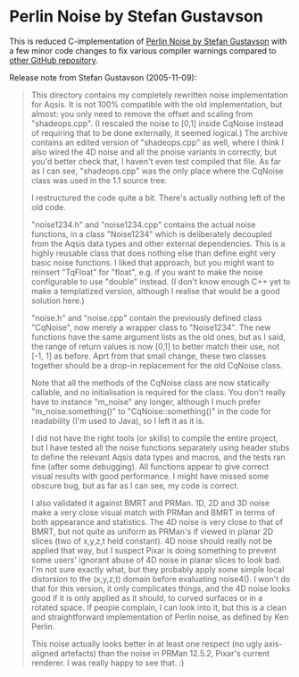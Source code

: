 # Perlin Noise by Stefan Gustavson

This is reduced C-implementation of [Perlin Noise by Stefan Gustavson](http://staffwww.itn.liu.se/~stegu/aqsis/aqsis-newnoise/)
with a few minor code changes to fix various compiler warnings compared to 
[other GitHub repository](https://github.com/stegu/perlin-noise).

Release note from Stefan Gustavson (2005-11-09):

> This directory contains my completely rewritten noise
> implementation for Aqsis. It is not 100% compatible
> with the old implementation, but almost: you only need
> to remove the offset and scaling from "shadeops.cpp".
> (I rescaled the noise to [0,1] inside CqNoise instead of
> requiring that to be done externally, it seemed logical.)
> The archive contains an edited version of "shadeops.cpp"
> as well, where I think I also wired the 4D noise and all
> the pnoise variants in correctly, but you'd better check
> that, I haven't even test compiled that file. As far as
> I can see, "shadeops.cpp" was the only place where the
> CqNoise class was used in the 1.1 source tree.
> 
> I restructured the code quite a bit. There's actually
> nothing left of the old code.
> 
> "noise1234.h" and "noise1234.cpp" contains the
> actual noise functions, in a class "Noise1234" which is
> deliberately decoupled from the Aqsis data types and other
> external dependencies. This is a highly reusable class
> that does nothing else than define eight very basic
> noise functions. I liked that approach, but you might
> want to reinsert "TqFloat" for "float", e.g. if you want
> to make the noise configurable to use "double" instead.
> (I don't know enough C++ yet to make a templatized version,
> although I realise that would be a good solution here.)
> 
> "noise.h" and "noise.cpp" contain the previously defined
> class "CqNoise", now merely a wrapper class to "Noise1234".
> The new functions have the same argument lists as the old
> ones, but as I said, the range of return values is now
> [0,1] to better match their use, not [-1, 1] as before.
> Aprt from that small change, these two classes together
> should be a drop-in replacement for the old CqNoise class.
> 
> Note that all the methods of the CqNoise class are
> now statically callable, and no initialisation is
> required for the class. You don't really have to
> instance "m_noise" any longer, although I much prefer
> "m_noise.something()" to "CqNoise::something()" in
> the code for readability (I'm used to Java), so I
> left it as it is.
> 
> I did not have the right tools (or skills) to compile
> the entire project, but I have tested all the noise
> functions separately using header stubs to define the
> relevant Aqsis data types and macros, and the tests ran
> fine (after some debugging). All functions appear to
> give correct visual results with good performance.
> I might have missed some obscure bug, but as far as
> I can see, my code is correct.
> 
> I also validated it against BMRT and PRMan.
> 1D, 2D and 3D noise make a very close visual match with
> PRMan and BMRT in terms of both appearance and statistics.
> The 4D noise is very close to that of BMRT, but not quite
> as uniform as PRMan's if viewed in planar 2D slices
> (two of x,y,z,t held constant).
> 4D noise should really not be applied that way, but I
> suspect Pixar is doing something to prevent some users'
> ignorant abuse of 4D noise in planar slices to look bad.
> I'm not sure exactly what, but they probably apply some
> simple local distorsion to the (x,y,z,t) domain before
> evaluating noise4(). I won't do that for this version,
> it only complicates things, and the 4D noise looks good
> if it is only applied as it should, to curved surfaces
> or in a rotated space. If people complain, I can look
> into it, but this is a clean and straightforward
> implementation of Perlin noise, as defined by Ken Perlin.
> 
> This noise actually looks better in at least one respect
> (no ugly axis-aligned artefacts) than the noise in
> PRMan 12.5.2, Pixar's current renderer. I was really
> happy to see that. :)